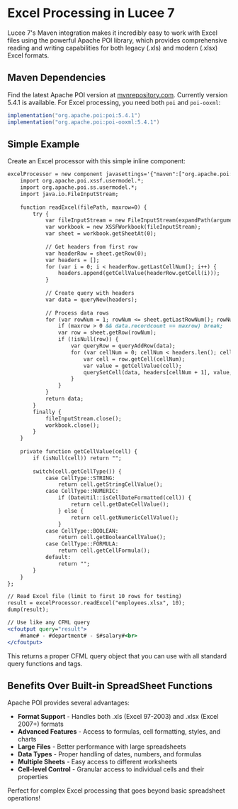 <!--
{
  "title": "Excel Processing in Lucee 7",
  "id": "excel-processing-lucee7",
  "categories": ["java", "maven", "data-processing"],
  "since": "7.0",
  "description": "Simple recipe for processing Excel files in Lucee 7 using Maven integration and Apache POI",
  "keywords": [
    "Excel",
    "Apache POI",
    "Maven",
    "XLSX",
    "XLS",
    "Spreadsheet"
  ]
}
-->

# Excel Processing in Lucee 7

Lucee 7's Maven integration makes it incredibly easy to work with Excel files using the powerful Apache POI library, which provides comprehensive reading and writing capabilities for both legacy (.xls) and modern (.xlsx) Excel formats.

## Maven Dependencies

Find the latest Apache POI version at [mvnrepository.com](https://mvnrepository.com/artifact/org.apache.poi/poi). Currently version 5.4.1 is available. For Excel processing, you need both `poi` and `poi-ooxml`:

```gradle
implementation("org.apache.poi:poi:5.4.1")
implementation("org.apache.poi:poi-ooxml:5.4.1")
```

## Simple Example

Create an Excel processor with this simple inline component:

```cfml
excelProcessor = new component javasettings='{"maven":["org.apache.poi:poi:5.4.1", "org.apache.poi:poi-ooxml:5.4.1"]}' {
    import org.apache.poi.xssf.usermodel.*;
    import org.apache.poi.ss.usermodel.*;
    import java.io.FileInputStream;
    
    function readExcel(filePath, maxrow=0) {
        try {
            var fileInputStream = new FileInputStream(expandPath(arguments.filePath));
            var workbook = new XSSFWorkbook(fileInputStream);
            var sheet = workbook.getSheetAt(0);
            
            // Get headers from first row
            var headerRow = sheet.getRow(0);
            var headers = [];
            for (var i = 0; i < headerRow.getLastCellNum(); i++) {
                headers.append(getCellValue(headerRow.getCell(i)));
            }
            
            // Create query with headers
            var data = queryNew(headers);
            
            // Process data rows
            for (var rowNum = 1; rowNum <= sheet.getLastRowNum(); rowNum++) {
                if (maxrow > 0 && data.recordcount == maxrow) break;
                var row = sheet.getRow(rowNum);
                if (!isNull(row)) {
                    var queryRow = queryAddRow(data);
                    for (var cellNum = 0; cellNum < headers.len(); cellNum++) {
                        var cell = row.getCell(cellNum);
                        var value = getCellValue(cell);
                        querySetCell(data, headers[cellNum + 1], value, queryRow);
                    }
                }
            }
            return data;
        }
        finally {
            fileInputStream.close();
            workbook.close();
        }
    }
    
    private function getCellValue(cell) {
        if (isNull(cell)) return "";
        
        switch(cell.getCellType()) {
            case CellType::STRING:
                return cell.getStringCellValue();
            case CellType::NUMERIC:
                if (DateUtil::isCellDateFormatted(cell)) {
                    return cell.getDateCellValue();
                } else {
                    return cell.getNumericCellValue();
                }
            case CellType::BOOLEAN:
                return cell.getBooleanCellValue();
            case CellType::FORMULA:
                return cell.getCellFormula();
            default:
                return "";
        }
    }
};

// Read Excel file (limit to first 10 rows for testing)
result = excelProcessor.readExcel("employees.xlsx", 10);
dump(result);

// Use like any CFML query
<cfoutput query="result">
    #name# - #department# - $#salary#<br>
</cfoutput>
```

This returns a proper CFML query object that you can use with all standard query functions and tags.


## Benefits Over Built-in SpreadSheet Functions

Apache POI provides several advantages:

- **Format Support** - Handles both .xls (Excel 97-2003) and .xlsx (Excel 2007+) formats
- **Advanced Features** - Access to formulas, cell formatting, styles, and charts
- **Large Files** - Better performance with large spreadsheets
- **Data Types** - Proper handling of dates, numbers, and formulas
- **Multiple Sheets** - Easy access to different worksheets
- **Cell-level Control** - Granular access to individual cells and their properties

Perfect for complex Excel processing that goes beyond basic spreadsheet operations!